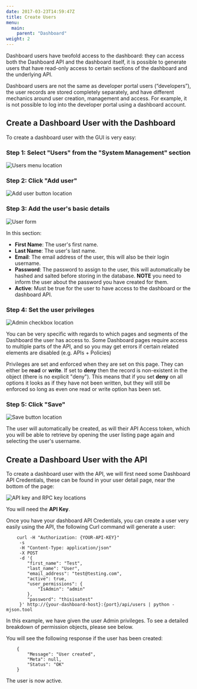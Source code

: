 ```yaml
---
date: 2017-03-23T14:59:47Z
title: Create Users 
menu:
  main:
    parent: "Dashboard"
weight: 2 
---
```


Dashboard users have twofold access to the dashboard: they can access both the Dashboard API and the dashboard itself, it is possible to generate users that have read-only access to certain sections of the dashboard and the underlying API.

Dashboard users are not the same as developer portal users (“developers”), the user records are stored completely separately, and have different mechanics around user creation, management and access. For example, it is not possible to log into the developer portal using a dashboard account.

## <a name="with-dashboard"></a>Create a Dashboard User with the Dashboard

To create a dashboard user with the GUI is very easy:

### Step 1: Select "Users" from the "System Management" section

![Users menu location][1]

### Step 2: Click "Add user"

![Add user button location][2]

### Step 3: Add the user's basic details

![User form][3]

In this section:

*   **First Name**: The user's first name.
*   **Last Name**: The user's last name.
*   **Email**: The email address of the user, this will also be their login username.
*   **Password**: The password to assign to the user, this will automatically be hashed and salted before storing in the database. **NOTE** you need to inform the user about the password you have created for them.
*   **Active**: Must be true for the user to have access to the dashboard or the dashboard API.

### Step 4: Set the user privileges

![Admin checkbox location][4]

You can be very specific with regards to which pages and segments of the Dashboard the user has access to. Some Dashboard pages require access to multiple parts of the API, and so you may get errors if certain related elements are disabled (e.g. APIs + Policies)

Privileges are set and enforced when they are set on this page. They can either be **read** or **write**. If  set to **deny** then the record is non-existent in the object (there is no explicit "deny"). This means that if you set **deny** on all options it looks as if they have not been written, but they will still be enforced so long as even one read or write option has been set.

### Step 5: Click "Save"

![Save button location][5]

The user will automatically be created, as will their API Access token, which you will be able to retrieve by opening the user listing page again and selecting the user's username.

## <a name="with-api"></a>Create a Dashboard User with the API

To create a dashboard user with the API, we will first need some Dashboard API Credentials, these can be found in your user detail page, near the bottom of the page:

![API key and RPC key locations][6]

You will need the **API Key**.

Once you have your dashboard API Credentials, you can create a user very easily using the API, the following Curl command will generate a user:

```
    curl -H "Authorization: {YOUR-API-KEY}"
     -s
     -H "Content-Type: application/json"
     -X POST
     -d '{
        "first_name": "Test",
        "last_name": "User",
        "email_address": "test@testing.com",
        "active": true,
        "user_permissions": {
            "IsAdmin": "admin"
        },
        "password": "thisisatest"
     }' http://{your-dashboard-host}:{port}/api/users | python -mjson.tool
```

In this example, we have given the user Admin privileges. To see a detailed breakdown of permission objects, please see below.

You will see the following response if the user has been created:

```
    {
        "Message": "User created",
        "Meta": null,
        "Status": "OK"
    }
```

The user is now active.

 [1]: /docs/img/dashboard/system-management/nav_users.png
 [2]: /docs/img/dashboard/system-management/addUserButton.png
 [3]: /docs/img/dashboard/system-management/userDetailsFields.png
 [4]: /docs/img/dashboard/system-management/adminAccount.png
 [5]: /docs/img/dashboard/system-management/saveUser.png
 [6]: /docs/img/dashboard/system-management/userCredentials.png
